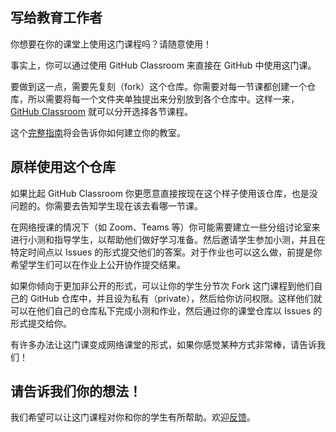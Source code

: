 ## 写给教育工作者

你想要在你的课堂上使用这门课程吗？请随意使用！

事实上，你可以通过使用 GitHub Classroom 来直接在 GitHub 中使用这门课。

要做到这一点，需要先复刻（fork）这个仓库。你需要对每一节课都创建一个仓库，所以需要将每一个文件夹单独提出来分别放到各个仓库中。这样一来，[GitHub Classroom](https://classroom.github.com/classrooms) 就可以分开选择各节课程。

这个[完整指南](https://github.blog/2020-03-18-set-up-your-digital-classroom-with-github-classroom/)将会告诉你如何建立你的教室。

## 原样使用这个仓库

如果比起 GitHub Classroom 你更愿意直接按现在这个样子使用该仓库，也是没问题的。你需要去告知学生现在该去看哪一节课。

在网络授课的情况下（如 Zoom、Teams 等）你可能需要建立一些分组讨论室来进行小测和指导学生，以帮助他们做好学习准备。然后邀请学生参加小测，并且在特定时间点以 Issues 的形式提交他们的答案。对于作业也可以这么做，前提是你希望学生们可以在作业上公开协作提交结果。

如果你倾向于更加非公开的形式，可以让你的学生分节次 Fork 这门课程到他们自己的 GitHub 仓库中，并且设为私有（private），然后给你访问权限。这样他们就可以在他们自己的仓库私下完成小测和作业，然后通过你的课堂仓库以 Issues 的形式提交给你。

有许多办法让这门课变成网络课堂的形式，如果你感觉某种方式非常棒，请告诉我们！

## 请告诉我们你的想法！

我们希望可以让这门课程对你和你的学生有所帮助。欢迎[反馈](https://forms.microsoft.com/Pages/ResponsePage.aspx?id=v4j5cvGGr0GRqy180BHbR2humCsRZhxNuI79cm6n0hRUQzRVVU9VVlU5UlFLWTRLWlkyQUxORTg5WS4u)。
